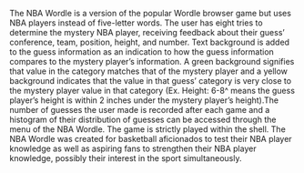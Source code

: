 The NBA Wordle is a version of the popular Wordle browser game but uses NBA players instead of five-letter words. The user has eight tries to determine the mystery NBA player, receiving feedback about their guess’ conference, team, position, height, and number. Text background is added to the guess information as an indication to how the guess information compares to the mystery player’s information. A green background signifies that value in the category matches that of the mystery player and a yellow background indicates that the value in that guess’ category is very close to the mystery player value in that category (Ex. Height: 6-8^ means the guess player’s height is within 2 inches under the mystery player’s height).The number of guesses the user made is recorded after each game and a histogram of their distribution of guesses can be accessed through the menu of the NBA Wordle. The game is strictly played within the shell. The NBA Wordle was created for basketball aficionados to test their NBA player knowledge as well as aspiring fans to strengthen their NBA player knowledge, possibly their interest in the sport simultaneously.
